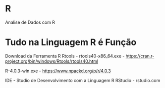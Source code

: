 # R
Analise de Dados com R
# Tudo na Linguagem R é Função

Download da Ferramenta R
Rtools - rtools40-x86_64.exe - https://cran.r-project.org/bin/windows/Rtools/rtools40.html

R-4.0.3-win.exe - https://www.npackd.org/p/r/4.0.3

IDE - Studio de Desenvolvimento com a Linguagem R
RStudio - rstudio.com
